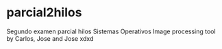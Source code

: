 # parcial2hilos
Segundo examen parcial hilos Sistemas Operativos
Image processing tool by Carlos, Jose and Jose xdxd